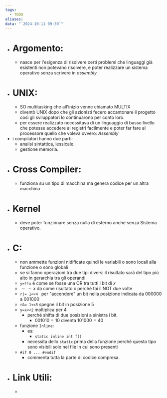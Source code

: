 ```yaml
---
tags:
  - TODO
aliases: 
data: "`2024-10-11 09:30`"
---
```

- # Argomento:
	- nasce per l'esigenza di risolvere certi problemi che linguaggi già esistenti non potevano risolvere, e poter realizzare un sistema operativo senza scrivere in _assembly_ 
- # UNIX:
	- SO multitasking che all'inizio venne chiamato MULTIX
	- diventò UNIX dopo che gli azionisti fecero accantonare il progetto così gli sviluppatori lo continuarono per conto loro. 
	- per essere realizzato necessitava di un linguaggio di basso livello che potesse accedere ai registri facilmente e poter far fare al processore quello che voleva ovvero: _Assembly_
- i compilatori hanno due parti:
	- analisi sintattica, lessicale.
	- gestione memoria.
- # Cross Compiler:
	- funziona su un tipo di macchina ma genera codice per un altra macchina
- # Kernel 
	- deve poter funzionare senza nulla di esterno anche senza Sistema operativo.
- # C:
	- non ammette funzioni nidificate quindi le variabili o sono locali alla funzione o sono globali
	- se si fanno operazioni tra due tipi diversi il risultato sarà del tipo più alto in gerarchia tra gli operandi.
	- `y=!!x` è come se fosse una OR tra tutti i bit di $x$ 
	- $\sim \sim x$ da come risultato $x$ perché fai il NOT due volte 
	- `r|= 1<<4 ` per "accendere" un bit nella posizione indicata da $000000$ a $001000$  
	- `r&= 1<<5` spegne il bit in posizione 5 
	- `y=x<<2` moltiplica per 4 
		- perché shifta di due posizioni a sinistra i bit.
			- $001010=10$ diventa $101000= 40$  
	- funzione `Inline`:
		- es:
			- `static inline int f()` 
		- necessita dello `static` prima della funzione perchè questo tipo sono visibili solo nel file in cui sono presenti
	- `#if 0 ... #endif` 
		- commenta tutta la parte di codice compresa.
- # Link Utili:
	- 